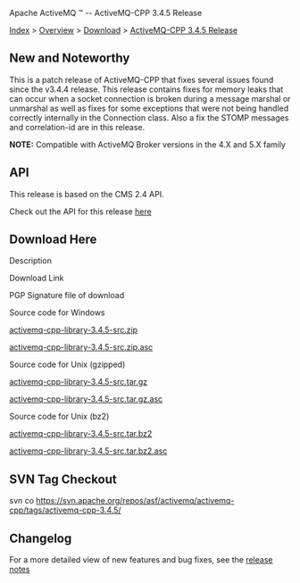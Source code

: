 Apache ActiveMQ ™ -- ActiveMQ-CPP 3.4.5 Release 

[Index](index.html) > [Overview](overview.md) > [Download](OverviewOverview/Overview/download.md) > [ActiveMQ-CPP 3.4.5 Release](Index/Overview/Download/activemq-cpp-345-release.md)

New and Noteworthy
------------------

This is a patch release of ActiveMQ-CPP that fixes several issues found since the v3.4.4 release. This release contains fixes for memory leaks that can occur when a socket connection is broken during a message marshal or unmarshal as well as fixes for some exceptions that were not being handled correctly internally in the Connection class. Also a fix the STOMP messages and correlation-id are in this release.

  

**NOTE:** Compatible with ActiveMQ Broker versions in the 4.X and 5.X family

API
---

This release is based on the CMS 2.4 API.

Check out the API for this release [here](http://activemq.apache.org/cms/api_docs/activemqcpp-3.4.0/html)

Download Here
-------------

Description

Download Link

PGP Signature file of download

Source code for Windows

[activemq-cpp-library-3.4.5-src.zip](http://www.apache.org/dyn/closer.cgi/activemq/activemq-cpp/source/activemq-cpp-library-3.4.5-src.zip)

[activemq-cpp-library-3.4.5-src.zip.asc](http://www.apache.org/dist/activemq/activemq-cpp/source/activemq-cpp-library-3.4.5-src.zip.asc)

Source code for Unix (gzipped)

[activemq-cpp-library-3.4.5-src.tar.gz](http://www.apache.org/dyn/closer.cgi/activemq/activemq-cpp/source/activemq-cpp-library-3.4.5-src.tar.gz)

[activemq-cpp-library-3.4.5-src.tar.gz.asc](http://www.apache.org/dist/activemq/activemq-cpp/source/activemq-cpp-library-3.4.5-src.tar.gz.asc)

Source code for Unix (bz2)

[activemq-cpp-library-3.4.5-src.tar.bz2](http://www.apache.org/dyn/closer.cgi/activemq/activemq-cpp/source/activemq-cpp-library-3.4.5-src.tar.bz2)

[activemq-cpp-library-3.4.5-src.tar.bz2.asc](http://www.apache.org/dist/activemq/activemq-cpp/source/activemq-cpp-library-3.4.5-src.tar.bz2.asc)

SVN Tag Checkout
----------------

svn co https://svn.apache.org/repos/asf/activemq/activemq-cpp/tags/activemq-cpp-3.4.5/

Changelog
---------

For a more detailed view of new features and bug fixes, see the [release notes](https://issues.apache.org/jira/secure/ReleaseNote.jspa?projectId=12311207&styleName=Html&version=12323248)

